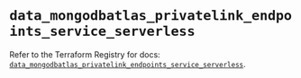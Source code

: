 # `data_mongodbatlas_privatelink_endpoints_service_serverless`

Refer to the Terraform Registry for docs: [`data_mongodbatlas_privatelink_endpoints_service_serverless`](https://registry.terraform.io/providers/mongodb/mongodbatlas/1.26.1/docs/data-sources/privatelink_endpoints_service_serverless).
